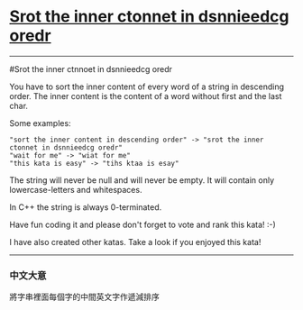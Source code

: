# [Srot the inner ctonnet in dsnnieedcg oredr](https://www.codewars.com/kata/srot-the-inner-ctonnet-in-dsnnieedcg-oredr/csharp)

---

#Srot the inner ctnnoet in dsnnieedcg oredr

You have to sort the inner content of every word of a string in descending order.
The inner content is the content of a word without first and the last char.

Some examples:
```
"sort the inner content in descending order" -> "srot the inner ctonnet in dsnnieedcg oredr"
"wait for me" -> "wiat for me"
"this kata is easy" -> "tihs ktaa is esay"
```
The string will never be null and will never be empty.
It will contain only lowercase-letters and whitespaces.

In C++ the string is always 0-terminated. 


Have fun coding it and please don't forget to vote and rank this kata! :-)

I have also created other katas. Take a look if you enjoyed this kata!


---

### 中文大意

將字串裡面每個字的中間英文字作遞減排序
